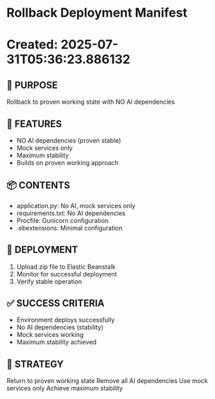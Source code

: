# Rollback Deployment Manifest
# Created: 2025-07-31T05:36:23.886132

## 🎯 PURPOSE
Rollback to proven working state with NO AI dependencies

## 🔧 FEATURES
- NO AI dependencies (proven stable)
- Mock services only
- Maximum stability
- Builds on proven working approach

## 📦 CONTENTS
- application.py: No AI, mock services only
- requirements.txt: No AI dependencies
- Procfile: Gunicorn configuration
- .ebextensions: Minimal configuration

## 🚀 DEPLOYMENT
1. Upload zip file to Elastic Beanstalk
2. Monitor for successful deployment
3. Verify stable operation

## ✅ SUCCESS CRITERIA
- Environment deploys successfully
- No AI dependencies (stability)
- Mock services working
- Maximum stability achieved

## 🎯 STRATEGY
Return to proven working state
Remove all AI dependencies
Use mock services only
Achieve maximum stability
